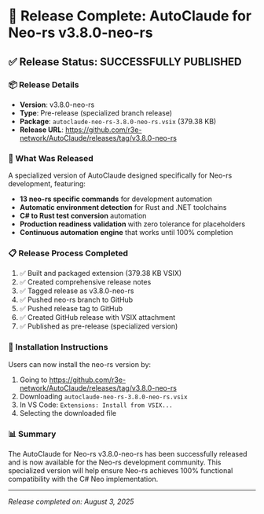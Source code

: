 # 🎉 Release Complete: AutoClaude for Neo-rs v3.8.0-neo-rs

## ✅ Release Status: SUCCESSFULLY PUBLISHED

### 📦 Release Details
- **Version**: v3.8.0-neo-rs
- **Type**: Pre-release (specialized branch release)
- **Package**: `autoclaude-neo-rs-3.8.0-neo-rs.vsix` (379.38 KB)
- **Release URL**: https://github.com/r3e-network/AutoClaude/releases/tag/v3.8.0-neo-rs

### 🚀 What Was Released
A specialized version of AutoClaude designed specifically for Neo-rs development, featuring:
- **13 neo-rs specific commands** for development automation
- **Automatic environment detection** for Rust and .NET toolchains
- **C# to Rust test conversion** automation
- **Production readiness validation** with zero tolerance for placeholders
- **Continuous automation engine** that works until 100% completion

### 📋 Release Process Completed
1. ✅ Built and packaged extension (379.38 KB VSIX)
2. ✅ Created comprehensive release notes
3. ✅ Tagged release as v3.8.0-neo-rs
4. ✅ Pushed neo-rs branch to GitHub
5. ✅ Pushed release tag to GitHub
6. ✅ Created GitHub release with VSIX attachment
7. ✅ Published as pre-release (specialized version)

### 🔧 Installation Instructions
Users can now install the neo-rs version by:
1. Going to https://github.com/r3e-network/AutoClaude/releases/tag/v3.8.0-neo-rs
2. Downloading `autoclaude-neo-rs-3.8.0-neo-rs.vsix`
3. In VS Code: `Extensions: Install from VSIX...`
4. Selecting the downloaded file

### 📊 Summary
The AutoClaude for Neo-rs v3.8.0-neo-rs has been successfully released and is now available for the Neo-rs development community. This specialized version will help ensure Neo-rs achieves 100% functional compatibility with the C# Neo implementation.

---
*Release completed on: August 3, 2025*